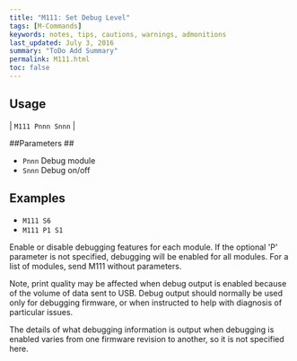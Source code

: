 ```yaml
---
title: "M111: Set Debug Level" 
tags: [M-Commands]
keywords: notes, tips, cautions, warnings, admonitions
last_updated: July 3, 2016
summary: "ToDo Add Summary"
permalink: M111.html
toc: false
---
```



## Usage ##

| `M111 Pnnn Snnn` |


##Parameters ##

+ `Pnnn` Debug module
+ `Snnn` Debug on/off

## Examples ##

+ `M111 S6`
+ `M111 P1 S1`

Enable or disable debugging features for each module. If the optional 'P' parameter is not specified, debugging will be enabled for all modules. For a list of modules, send M111 without parameters.

Note, print quality may be affected when debug output is enabled because of the volume of data sent to USB. Debug output should normally be used only for debugging firmware, or when instructed to help with diagnosis of particular issues.

The details of what debugging information is output when debugging is enabled varies from one firmware revision to another, so it is not specified here.
